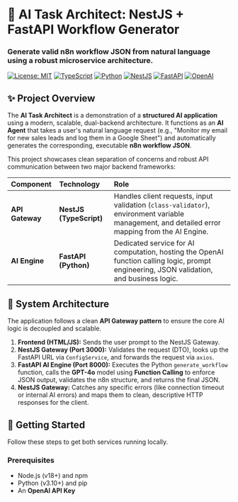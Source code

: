 # 🤖 AI Task Architect: NestJS + FastAPI Workflow Generator

### Generate valid n8n workflow JSON from natural language using a robust microservice architecture.

[![License: MIT](https://img.shields.io/badge/License-MIT-yellow.svg)](https://opensource.org/licenses/MIT) 
[![TypeScript](https://img.shields.io/badge/TypeScript-3178C6?style=for-the-badge&logo=typescript&logoColor=white)](https://www.typescriptlang.org/)
[![Python](https://img.shields.io/badge/Python-3776AB?style=for-the-badge&logo=python&logoColor=white)](https://www.python.org/)
[![NestJS](https://img.shields.io/badge/NestJS-E0234E?style=for-the-badge&logo=nestjs&logoColor=white)](https://nestjs.com/)
[![FastAPI](https://img.shields.io/badge/FastAPI-009688?style=for-the-badge&logo=fastapi&logoColor=white)](https://fastapi.tiangolo.com/)
[![OpenAI](https://img.shields.io/badge/OpenAI-412991?style=for-the-badge&logo=openai&logoColor=white)](https://openai.com/)

## ✨ Project Overview

The **AI Task Architect** is a demonstration of a **structured AI application** using a modern, scalable, dual-backend architecture. It functions as an **AI Agent** that takes a user's natural language request (e.g., "Monitor my email for new sales leads and log them in a Google Sheet") and automatically generates the corresponding, executable **n8n workflow JSON**.

This project showcases clean separation of concerns and robust API communication between two major backend frameworks:

| Component | Technology | Role |
| :--- | :--- | :--- |
| **API Gateway** | **NestJS (TypeScript)** | Handles client requests, input validation (`class-validator`), environment variable management, and detailed error mapping from the AI Engine. |
| **AI Engine** | **FastAPI (Python)** | Dedicated service for AI computation, hosting the OpenAI function calling logic, prompt engineering, JSON validation, and business logic. |

## 📐 System Architecture

The application follows a clean **API Gateway pattern** to ensure the core AI logic is decoupled and scalable.

1.  **Frontend (HTML/JS):** Sends the user prompt to the NestJS Gateway.
2.  **NestJS Gateway (Port 3000):** Validates the request (DTO), looks up the FastAPI URL via `ConfigService`, and forwards the request via `axios`.
3.  **FastAPI AI Engine (Port 8000):** Executes the Python `generate_workflow` function, calls the **GPT-4o** model using **Function Calling** to enforce JSON output, validates the n8n structure, and returns the final JSON.
4.  **NestJS Gateway:** Catches any specific errors (like connection timeout or internal AI errors) and maps them to clean, descriptive HTTP responses for the client.

## 🚀 Getting Started

Follow these steps to get both services running locally.

### Prerequisites

* Node.js (v18+) and npm
* Python (v3.10+) and pip
* An **OpenAI API Key**
